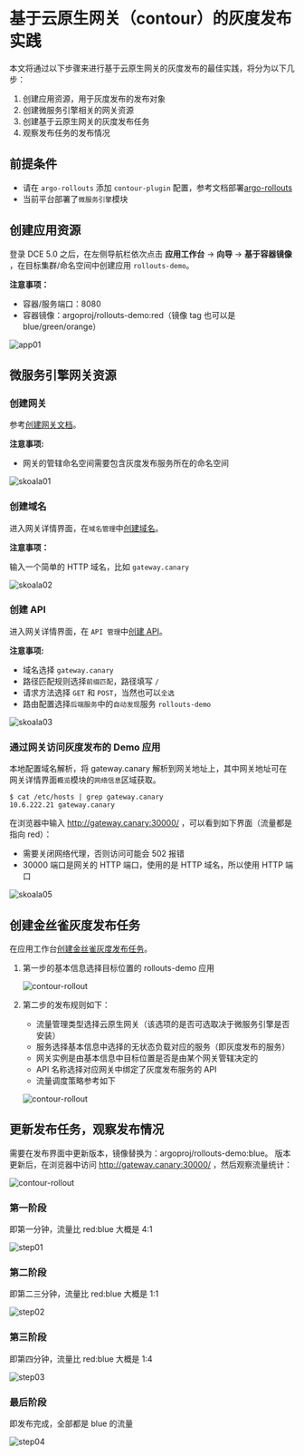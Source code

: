 # 基于云原生网关（contour）的灰度发布实践

本文将通过以下步骤来进行基于云原生网关的灰度发布的最佳实践，将分为以下几步：

1. 创建应用资源，用于灰度发布的发布对象
2. 创建微服务引擎相关的网关资源
3. 创建基于云原生网关的灰度发布任务
4. 观察发布任务的发布情况

## 前提条件

- 请在 `argo-rollouts` 添加 `contour-plugin` 配置，参考文档部署[argo-rollouts](../pluggable-components.md)
- 当前平台部署了`微服务引擎`模块

## 创建应用资源

登录 DCE 5.0 之后，在左侧导航栏依次点击 **应用工作台** -> **向导** -> **基于容器镜像** ，在目标集群/命名空间中创建应用 `rollouts-demo`。

**注意事项：**

- 容器/服务端口：8080
- 容器镜像：argoproj/rollouts-demo:red（镜像 tag 也可以是 blue/green/orange）

![app01](../images/app01.png)

## 微服务引擎网关资源

### 创建网关

参考[创建网关文档](../../skoala/gateway/index.md)。

**注意事项:**

- 网关的管辖命名空间需要包含灰度发布服务所在的命名空间

![skoala01](../images/skoala01.png)

### 创建域名

进入网关详情界面，在`域名管理`中[创建域名](../../skoala/gateway/domain/index.md)。

**注意事项：**

输入一个简单的 HTTP 域名，比如 `gateway.canary`

![skoala02](../images/skoala02.png)

### 创建 API

进入网关详情界面，在 `API 管理`中[创建 API](../../skoala/gateway/api/index.md)。

**注意事项:**

- 域名选择 `gateway.canary`
- 路径匹配规则选择`前缀匹配`，路径填写 `/`
- 请求方法选择 `GET` 和 `POST`，当然也可以`全选`
- 路由配置选择`后端服务`中的`自动发现`服务 `rollouts-demo`

![skoala03](../images/skoala03.png)

### 通过网关访问灰度发布的 Demo 应用

本地配置域名解析，将 gateway.canary 解析到网关地址上，其中网关地址可在网关详情界面`概览`模块的`网络信息`区域获取。

```shell
$ cat /etc/hosts | grep gateway.canary
10.6.222.21 gateway.canary
```

在浏览器中输入 <http://gateway.canary:30000/> ，可以看到如下界面（流量都是指向 red）：

- 需要关闭网络代理，否则访问可能会 502 报错
- 30000 端口是网关的 HTTP 端口，使用的是 HTTP 域名，所以使用 HTTP 端口

![skoala05](../images/skoala05.png)

## 创建金丝雀灰度发布任务

在应用工作台[创建金丝雀灰度发布任务](../user-guide/release/canary.md)。

1. 第一步的基本信息选择目标位置的 rollouts-demo 应用

    ![contour-rollout](../images/rollout-describe.png)

2. 第二步的发布规则如下：

    - 流量管理类型选择云原生网关（该选项的是否可选取决于微服务引擎是否安装）
    - 服务选择基本信息中选择的无状态负载对应的服务（即灰度发布的服务）
    - 网关实例是由基本信息中目标位置是否是由某个网关管辖决定的
    - API 名称选择对应网关中绑定了灰度发布服务的 API
    - 流量调度策略参考如下

    ![contour-rollout](../images/rollout-rule.png)

## 更新发布任务，观察发布情况

需要在发布界面中更新版本，镜像替换为：argoproj/rollouts-demo:blue。
版本更新后，在浏览器中访问 <http://gateway.canary:30000/> ，然后观察流量统计：

![contour-rollout](../images/contour-rollout01.png)

### 第一阶段

即第一分钟，流量比 red:blue 大概是 4:1

![step01](../images/step01.png)

### 第二阶段

即第二三分钟，流量比 red:blue 大概是 1:1

![step02](../images/step02.png)

### 第三阶段

即第四分钟，流量比 red:blue 大概是 1:4

![step03](../images/step03.png)

### 最后阶段

即发布完成，全部都是 blue 的流量

![step04](../images/step04.png)
